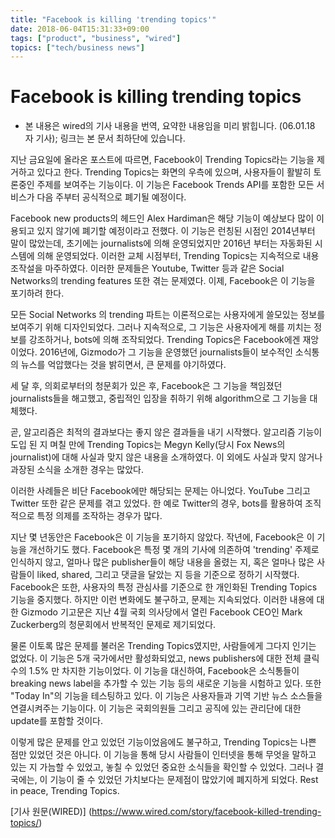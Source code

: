 ```yaml
---
title: "Facebook is killing 'trending topics'"
date: 2018-06-04T15:31:33+09:00
tags: ["product", "business", "wired"]
topics: ["tech/business news"]
---
```


# Facebook is killing trending topics 

* 본 내용은 wired의 기사 내용을 번역, 요약한 내용임을 미리 밝힙니다. (06.01.18 자 기사); 링크는 본 문서 최하단에 있습니다.



 지난 금요일에 올라온 포스트에 따르면, Facebook이 Trending Topics라는 기능을 제거하고 있다고 한다. Trending Topics는 화면의 우측에 있으며, 사용자들이 활발히 토론중인 주제를 보여주는 기능이다. 이 기능은 Facebook Trends API를 포함한 모든 서비스가 다음 주부터 공식적으로 폐기될 예정이다.



Facebook new products의 헤드인 Alex Hardiman은 해당 기능이 예상보다 많이 이용되고 있지 않기에 폐기할 예정이라고 전했다. 이 기능은 런칭된 시점인 2014년부터 말이 많았는데, 초기에는 journalists에 의해 운영되었지만 2016년 부터는 자동화된 시스템에 의해 운영되었다. 이러한 교체 시점부터, Trending Topics는 지속적으로 내용 조작설을 마주하였다. 이러한 문제들은 Youtube, Twitter 등과 같은 Social Networks의 trending features 또한 겪는 문제였다. 이제, Facebook은 이 기능을 포기하려 한다.



모든 Social Networks 의 trending 파트는 이론적으로는 사용자에게 쓸모있는 정보를 보여주기 위해 디자인되었다. 그러나 지속적으로, 그 기능은 사용자에게 해를 끼치는 정보를 강조하거나, bots에 의해 조작되었다. Trending Topics은 Facebook에겐 재앙이었다. 2016년에, Gizmodo가 그 기능을 운영했던 journalists들이 보수적인 소식통의 뉴스를 억압했다는 것을 밝히면서, 큰 문제를 야기하였다.



세 달 후, 의회로부터의 청문회가 있은 후, Facebook은 그 기능을 책임졌던 journalists들을 해고했고, 중립적인 입장을 취하기 위해 algorithm으로 그 기능을 대체했다. 



곧, 알고리즘은 최적의 결과보다는 좋지 않은 결과들을 내기 시작했다. 알고리즘 기능이 도입 된 지 며칠 만에 Trending Topics는 Megyn Kelly(당시 Fox News의 journalist)에 대해 사실과 맞지 않은 내용을 소개하였다. 이 외에도 사실과 맞지 않거나 과장된 소식을 소개한 경우는 많았다.



이러한 사례들은 비단 Facebook에만 해당되는 문제는 아니었다. YouTube 그리고 Twitter 또한 같은 문제를 겪고 있었다. 한 예로 Twitter의 경우, bots를 활용하여 조직적으로 특정 의제를 조작하는 경우가 많다. 



지난 몇 년동안은 Facebook은 이 기능을 포기하지 않았다. 작년에, Facebook은 이 기능을 개선하기도 했다. Facebook은 특정 몇 개의 기사에 의존하여 'trending' 주제로 인식하지 않고, 얼마나 많은 publisher들이 해당 내용을 올렸는 지, 혹은 얼마나 많은 사람들이 liked, shared, 그리고 댓글을 달았는 지 등을 기준으로 정하기 시작했다. Facebook은 또한, 사용자의 특정 관심사를 기준으로 한 개인화된 Trending Topics 기능을 중지했다. 하지만 이런 변화에도 불구하고, 문제는 지속되었다. 이러한 내용에 대한 Gizmodo 기고문은 지난 4월 국회 의사당에서 열린 Facebook CEO인  Mark Zuckerberg의 청문회에서 반복적인 문제로 제기되었다. 



물론 이토록 많은 문제를 불러온 Trending Topics였지만, 사람들에게 그다지 인기는 없었다. 이 기능은 5개 국가에서만 활성화되었고, news publishers에 대한 전체 클릭 수의 1.5% 만 차지한 기능이었다. 이 기능을 대신하여, Facebook은 소식통들이 breaking news label을 추가할 수 있는 기능 등의 새로운 기능을 시험하고 있다.  또한 "Today In"의 기능을 테스팅하고 있다. 이 기능은 사용자들과 기역 기반 뉴스 소스들을 연결시켜주는 기능이다. 이 기능은 국회의원들 그리고 공직에 있는 관리단에 대한 update를 포함할 것이다. 



이렇게 많은 문제를 안고 있었던 기능이었음에도 불구하고, Trending Topics는 나쁜 점만 있었던 것은 아니다. 이 기능을 통해 당시 사람들이 인터넷을 통해 무엇을 말하고 있는 지 가늠할 수 있었고, 놓칠 수 있었던 중요한 소식들을 확인할 수 있었다. 그러나 결국에는, 이 기능이 줄 수 있었던 가치보다는 문제점이 많았기에 폐지하게 되었다. Rest in peace, Trending Topics.



[기사 원문(WIRED)] (https://www.wired.com/story/facebook-killed-trending-topics/)